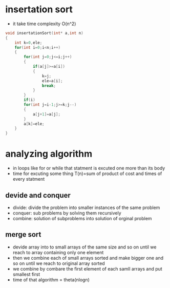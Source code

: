 # insertation sort
- it take time complexity O(n^2)
```cpp
void insertationSort(int* a,int n)
{
    int k=0,ele;
    for(int i=0;i<n;i++)
    {
        for(int j=0;j<=i;j++)
        {
            if(a[j]>=a[i])
            {
                k=j;
                ele=a[i];
                break;
            }
        }
        if(i)
        for(int j=i-1;j>=k;j--)
        {
            a[j+1]=a[j];
        }
        a[k]=ele;
    }
}
```
# analyzing algorithm
- in loops like for or while that statment is excuted one more than its body
- time for excuting some thing T(n)=sum of product of cost and times of every statment
## devide and conquer
- divide: divide the problem into smaller instances of the same problem
- conquer: sub problems by solving them recursively
- combine: solution of subproblems into solution of orginal problem
## merge sort
- devide array into to small arrays of the same size and so on until we reach to array containing only one element
- then we combine each of small arrays sorted and make bigger one and so on until we reach to original array sorted
- we combine by combare the first element of each samll arrays and put smallest first
- time of that algorithm = theta(nlogn)

